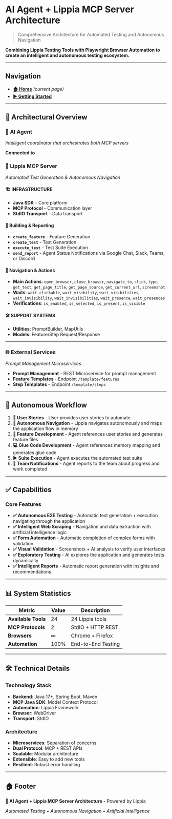# AI Agent + Lippia MCP Server Architecture

> Comprehensive Architecture for Automated Testing and Autonomous Navigation

**Combining Lippia Testing Tools with Playwright Browser Automation to create an intelligent and autonomous testing ecosystem.**

---

## Navigation

- **[🏠 Home](index.md)** *(current page)*
- **[▶️ Getting Started](getting-started.md)**

---

## 🎯 Architectural Overview

### 🤖 AI Agent
*Intelligent coordinator that orchestrates both MCP servers*

**Connected to**

### 🔧 Lippia MCP Server
*Automated Test Generation & Autonomous Navigation*

#### 🏗️ INFRASTRUCTURE
- **Java SDK** - Core platform
- **MCP Protocol** - Communication layer  
- **StdIO Transport** - Data transport

#### 🚀 Building & Reporting
- **`create_feature`** - Feature Generation
- **`create_test`** - Test Generation  
- **`execute_test`** - Test Suite Execution
- **`send_report`** - Agent Status Notifications via Google Chat, Slack, Teams, or Discord

#### 🧭 Navigation & Actions
- **Main Actions**: `open_browser`, `close_browser`, `navigate_to`, `click`, `type`, `get_text`, `get_page_title`, `get_page_source`, `get_current_url`, `screenshot`
- **Waits**: `wait_clickable`, `wait_visibility`, `wait_visibilities`, `wait_invisibility`, `wait_invisibilities`, `wait_presence`, `wait_presences`
- **Verifications**: `is_enabled`, `is_selected`, `is_present`, `is_visible`

#### 🛠️ SUPPORT SYSTEMS
- **Utilities**: PromptBuilder, MapUtils
- **Models**: Feature/Step Request/Response

---

### 🌐 External Services
*Prompt Management Microservices*

- **Prompt Management** - REST Microservice for prompt management
- **Feature Templates** - Endpoint `/template/features`
- **Step Templates** - Endpoint `/template/steps`

---

## 🔄 Autonomous Workflow

1. **📝 User Stories** - User provides user stories to automate
2. **🧭 Autonomous Navigation** - Lippia navigates autonomously and maps the application flow in memory
3. **📄 Feature Development** - Agent references user stories and generates feature files
4. **💻 Glue Code Development** - Agent references memory mapping and generates glue code
5. **▶️ Suite Execution** - Agent executes the automated test suite
6. **💬 Team Notifications** - Agent reports to the team about progress and work completed

---

## ✅ Capabilities

### Core Features
- **✅ Autonomous E2E Testing** - Automatic test generation + execution navigating through the application
- **✅ Intelligent Web Scraping** - Navigation and data extraction with artificial intelligence logic
- **✅ Form Automation** - Automatic completion of complex forms with validation
- **✅ Visual Validation** - Screenshots + AI analysis to verify user interfaces
- **✅ Exploratory Testing** - AI explores the application and generates tests dynamically
- **✅ Intelligent Reports** - Automatic report generation with insights and recommendations

---

## 📊 System Statistics

| Metric | Value | Description |
|--------|-------|-------------|
| **Available Tools** | 24 | 24 Lippia tools |
| **MCP Protocols** | 2 | StdIO + HTTP REST |
| **Browsers** | ∞ | Chrome + Firefox |
| **Automation** | 100% | End-to-End Testing |

---

## 🛠️ Technical Details

### Technology Stack
- **Backend**: Java 17+, Spring Boot, Maven
- **MCP Java SDK**: Model Context Protocol
- **Automation**: Lippia Framework
- **Browser**: WebDriver
- **Transport**: StdIO

### Architecture
- **Microservices**: Separation of concerns
- **Dual Protocol**: MCP + REST APIs
- **Scalable**: Modular architecture
- **Extensible**: Easy to add new tools
- **Resilient**: Robust error handling

---

## 🏠 Footer

**🤖 AI Agent + Lippia MCP Server Architecture** - Powered by Lippia

*Automated Testing • Autonomous Navigation • Artificial Intelligence*
